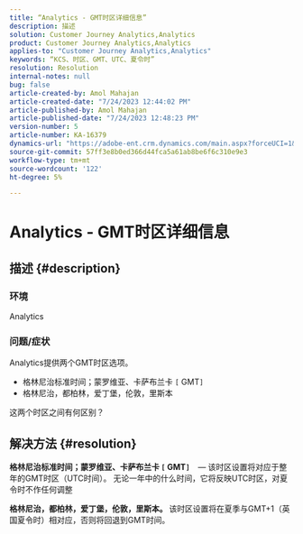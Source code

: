 ```yaml
---
title: “Analytics - GMT时区详细信息”
description: 描述
solution: Customer Journey Analytics,Analytics
product: Customer Journey Analytics,Analytics
applies-to: "Customer Journey Analytics,Analytics"
keywords: “KCS、时区、GMT、UTC、夏令时”
resolution: Resolution
internal-notes: null
bug: false
article-created-by: Amol Mahajan
article-created-date: "7/24/2023 12:44:02 PM"
article-published-by: Amol Mahajan
article-published-date: "7/24/2023 12:48:23 PM"
version-number: 5
article-number: KA-16379
dynamics-url: "https://adobe-ent.crm.dynamics.com/main.aspx?forceUCI=1&pagetype=entityrecord&etn=knowledgearticle&id=c0720dc4-1f2a-ee11-bdf4-6045bd006b3d"
source-git-commit: 57ff3e8b0ed366d44fca5a61ab8be6f6c310e9e3
workflow-type: tm+mt
source-wordcount: '122'
ht-degree: 5%

---
```


# Analytics - GMT时区详细信息

## 描述 {#description}


### <b>环境</b>

Analytics



### <b>问题/症状</b>

Analytics提供两个GMT时区选项。

- 格林尼治标准时间；蒙罗维亚、卡萨布兰卡 `[` GMT`]`
- 格林尼治，都柏林，爱丁堡，伦敦，里斯本


这两个时区之间有何区别？


## 解决方法 {#resolution}


<b>格林尼治标准时间；蒙罗维亚、卡萨布兰卡 `[` GMT`]`  </b>  — 该时区设置将对应于整年的GMT时区（UTC时间）。 无论一年中的什么时间，它将反映UTC时区，对夏令时不作任何调整

<b>格林尼治，都柏林，爱丁堡，伦敦，里斯本。 </b>该时区设置将在夏季与GMT+1（英国夏令时）相对应，否则将回退到GMT时间。


